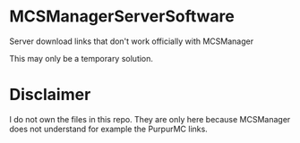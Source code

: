 # MCSManagerServerSoftware
Server download links that don't work officially with MCSManager

This may only be a temporary solution.

# Disclaimer
I do not own the files in this repo. They are only here because MCSManager does not understand for example the PurpurMC links.
